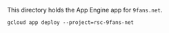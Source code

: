 This directory holds the App Engine app for `9fans.net`.

	gcloud app deploy --project=rsc-9fans-net